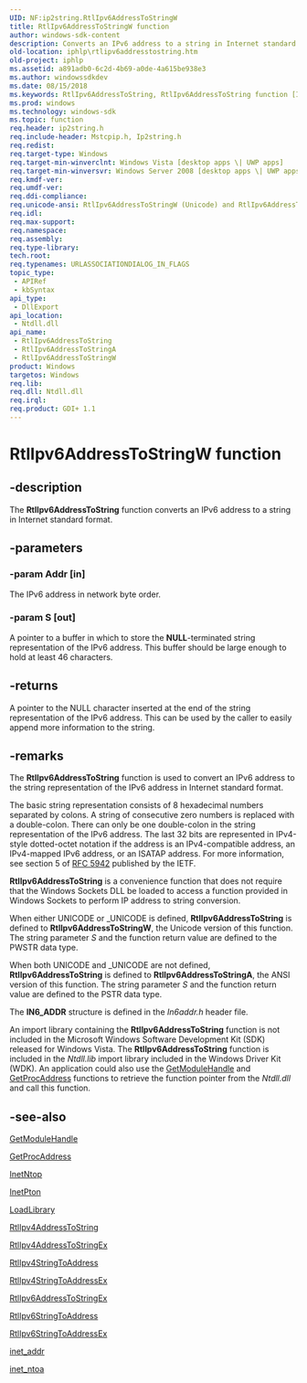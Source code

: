 ```yaml
---
UID: NF:ip2string.RtlIpv6AddressToStringW
title: RtlIpv6AddressToStringW function
author: windows-sdk-content
description: Converts an IPv6 address to a string in Internet standard format.
old-location: iphlp\rtlipv6addresstostring.htm
old-project: iphlp
ms.assetid: a891adb0-6c2d-4b69-a0de-4a615be938e3
ms.author: windowssdkdev
ms.date: 08/15/2018
ms.keywords: RtlIpv6AddressToString, RtlIpv6AddressToString function [IP Helper], RtlIpv6AddressToStringA, RtlIpv6AddressToStringW, ip2string/RtlIpv6AddressToString, ip2string/RtlIpv6AddressToStringA, ip2string/RtlIpv6AddressToStringW, iphlp.rtlipv6addresstostring
ms.prod: windows
ms.technology: windows-sdk
ms.topic: function
req.header: ip2string.h
req.include-header: Mstcpip.h, Ip2string.h
req.redist: 
req.target-type: Windows
req.target-min-winverclnt: Windows Vista [desktop apps \| UWP apps]
req.target-min-winversvr: Windows Server 2008 [desktop apps \| UWP apps]
req.kmdf-ver: 
req.umdf-ver: 
req.ddi-compliance: 
req.unicode-ansi: RtlIpv6AddressToStringW (Unicode) and RtlIpv6AddressToStringA (ANSI)
req.idl: 
req.max-support: 
req.namespace: 
req.assembly: 
req.type-library: 
tech.root: 
req.typenames: URLASSOCIATIONDIALOG_IN_FLAGS
topic_type:
 - APIRef
 - kbSyntax
api_type:
 - DllExport
api_location:
 - Ntdll.dll
api_name:
 - RtlIpv6AddressToString
 - RtlIpv6AddressToStringA
 - RtlIpv6AddressToStringW
product: Windows
targetos: Windows
req.lib: 
req.dll: Ntdll.dll
req.irql: 
req.product: GDI+ 1.1
---
```


# RtlIpv6AddressToStringW function


## -description


The 
<b>RtlIpv6AddressToString</b> function  converts an IPv6 address to a string in Internet standard format.



## -parameters




### -param Addr [in]

The IPv6 address in network byte order.


### -param S [out]

A pointer to a buffer in which to store the <b>NULL</b>-terminated string representation of the IPv6 address. This buffer should be large enough to hold at least 46 characters.


## -returns



A pointer to the NULL character inserted at the end of the string representation of the IPv6 address.
This can be used by the caller to easily append more information to the string.




## -remarks



The <b>RtlIpv6AddressToString</b> function is used to convert an IPv6 address to the string representation of the IPv6 address in Internet standard format. 

The basic string representation consists of 8 hexadecimal numbers
    separated by colons. A string of consecutive zero numbers is replaced
    with a double-colon.
    There can only be one double-colon in the string representation of the IPv6 address. The last 32 bits are represented in IPv4-style dotted-octet notation
    if the address is an IPv4-compatible address, an IPv4-mapped IPv6 address, or an ISATAP address. For more information, see section 5 of <a href="http://go.microsoft.com/fwlink/p/?linkid=222408">RFC 5942</a> published by the IETF. 

<b>RtlIpv6AddressToString</b> is a convenience function that does not require that the Windows Sockets DLL be loaded to access a function provided in Windows Sockets to perform IP address to string conversion. 

When either UNICODE or _UNICODE is defined, <b>RtlIpv6AddressToString</b> is defined to <b>RtlIpv6AddressToStringW</b>, the Unicode version of this function. The string parameter <i>S</i> and the function return value are defined to the PWSTR data type.



When both UNICODE and _UNICODE are not defined, <b>RtlIpv6AddressToString</b> is defined to <b>RtlIpv6AddressToStringA</b>, the ANSI version of this function. The string parameter <i>S</i> and the function return value are defined to the PSTR data type.



The <b>IN6_ADDR</b> structure is defined in the <i>In6addr.h</i> header file.

An import library containing the <b>RtlIpv6AddressToString</b> function is not included in the Microsoft Windows Software Development Kit (SDK) released for Windows Vista. The <b>RtlIpv6AddressToString</b> function is included in the <i>Ntdll.lib</i> import library included in the Windows Driver Kit (WDK). An application could also use the <a href="https://msdn.microsoft.com/29514410-89fe-4888-8b34-0c30d5af237f">GetModuleHandle</a> and <a href="https://msdn.microsoft.com/a0d7fc09-f888-4f46-a571-d3719a627597">GetProcAddress</a> functions to retrieve the function pointer from the <i>Ntdll.dll</i> and call this function.




## -see-also




<a href="https://msdn.microsoft.com/29514410-89fe-4888-8b34-0c30d5af237f">GetModuleHandle</a>



<a href="https://msdn.microsoft.com/a0d7fc09-f888-4f46-a571-d3719a627597">GetProcAddress</a>



<a href="https://msdn.microsoft.com/1e26b88c-808f-4807-8641-e5c6b10853ad">InetNtop</a>



<a href="https://msdn.microsoft.com/d0705997-0dc7-443b-a43f-611301cc9169">InetPton</a>



<a href="https://msdn.microsoft.com/d936b4dd-058c-48e1-834b-b47ef6d8ef65">LoadLibrary</a>



<a href="https://msdn.microsoft.com/f198b770-9429-4b51-9fb4-06cf9917bc21">RtlIpv4AddressToString</a>



<a href="https://msdn.microsoft.com/4244eaaf-8522-4edb-abb8-dc2b063c9076">RtlIpv4AddressToStringEx</a>



<a href="https://msdn.microsoft.com/79896c13-a671-423e-975e-98a4ccfa1eb8">RtlIpv4StringToAddress</a>



<a href="https://msdn.microsoft.com/72d20cf0-38ff-4c00-93ec-949aaf6f96e2">RtlIpv4StringToAddressEx</a>



<a href="https://msdn.microsoft.com/a7de2da3-21ea-42fa-9474-f33252838632">RtlIpv6AddressToStringEx</a>



<a href="https://msdn.microsoft.com/3cd3bfcf-e9b2-4ee6-8e93-a31a70fc3ad3">RtlIpv6StringToAddress</a>



<a href="https://msdn.microsoft.com/3a95c405-3f2c-4bd5-805e-3e879c4c20e2">RtlIpv6StringToAddressEx</a>



<a href="https://msdn.microsoft.com/7d6df658-9d83-45c7-97e7-b2a016a73847">inet_addr</a>



<a href="https://msdn.microsoft.com/01cd32e7-a01d-40e8-afb5-69223d643a0e">inet_ntoa</a>
 

 

